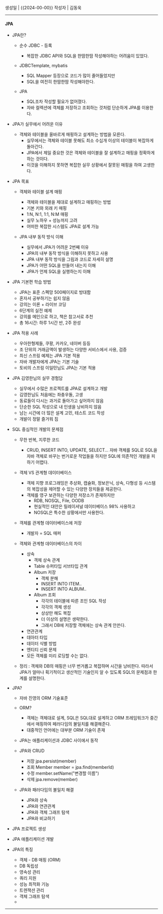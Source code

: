 생성일 | {{2024-00-00}}
작성자 | 김동욱


---

#### JPA

- JPA란?
	- 순수 JDBC - 등록
		- 복잡한 JDBC API와 SQL을 한땀한땀 작성해야하는 어려움이 있었다.
		  
	- JDBCTemplate, mybatis
		- SQL Mapper 등장으로 코드가 많이 줄어들었지만
		- SQL을 여전히 한땀한땀 작성해야한다.
		  
	- JPA
		- SQL조차 작성할 필요가 없어졌다.
		- 자바 컬렉션에 객체를 저장하고 조회하는 것처럼 단순하게 JPA를 이용한다.
	
- JPA가 실무에서 어려운 이유
	- 객체와 테이블을 올바르게 매핑하고 설계하는 방법을 모른다.
		- 실무에서는 객체와 테이블 못해도 최소 수십개 이상의 테이블이 복잡하게 돌아간다. 
		- JPA에서 제일 중요한 것은 객체와 테이블을 잘 설계하고 매핑을 정확하게 하는 것이다.
		- 이것을 이해하지 못하면 복잡한 실무 상황에서 잘못된 매핑을 하여 고생한다.
	
- JPA 목표
	- 객체와 테이블 설계 매핑
		- 객체와 테이블을 제대로 설계하고 매핑하는 방법
		- 기본 키와 외래 키 매핑
		- 1:N, N:1, 1:1, N:M 매핑
		- 실무 노하우 + 성능까지 고려
		- 어떠한 복잡한 시스템도 JPA로 설계 가능
		  
	- JPA 내부 동작 방식 이해
		- 실무에서 JPA가 어려운 2번째 이유
		- JPA의 내부 동작 방식을 이해하지 못하고 사용
		- JPA 내부 동작 방식을 그림과 코드로 자세히 설명
		- JPA가 어떤 SQL을 만들어 내는지 이해
		- JPA가 언제 SQL을 실행하는지 이해
	  
- JPA 기본편 학습 방법
	- JPA는 표준 스펙망 500페이지로 방대함
	- 혼자서 공부하기는 쉽지 않음
	- 강의는 이론 + 라이브 코딩
	- 6단계의 실전 예제
	- 강의를 메인으로 하고, 책은 참고서로 추천
	- 총 16시간: 하루 1시간 반, 2주 완성
	  
- JPA 적용 사례
	- 우아한형제들, 쿠팡, 카카오, 네이버 등등
	- 조 단위의 거래금액이 발생하는 다양한 서비스에서 사용, 검증
	- 최신 스프링 예제는 JPA 기본 적용
	- 자바 개발자에게 JPA는 기본 기술
	- 토비의 스프링 이일민님도 JPA는 기본 적용
	  
- JPA 김영한님의 실무 경험담
	- 실무에서 수많은 프로젝트를 JPA로 설계하고 개발
	- 김영한님도 처음에는 좌충우돌, 고생
	- 동료들이 다시는 과거로 돌아가고 싶어하지 않음
	- 단순한 SQL 작성으로 내 인생을 낭비하지 않음
	- 남는 시간에 더 많은 설계 고민, 테스트 코드 작성
	- 개발이 정말 즐거워 짐
	
- SQL 중심적인 개발의 문제점
	- 무한 반복, 지루한 코드
		- CRUD, INSERT INTO, UPDATE, SELECT... 자바 객체를 SQL로 SQL을 자바 객체로 바꾸는 번거로운 작업들을 하지만 SQL에 의존적인 개발을 피하기 어렵다.
		  
	- 객체 VS 관계형 데이터베이스
		- 객체 지향 프로그래밍은 추상화, 캡슐화, 정보은닉, 상속, 다형성 등 시스템의 복잡성을 제어할 수 있는 다양한 장치들을 제공한다.
		- 객체를 영구 보관하는 다양한 저장소가 존재하지만
			- RDB, NOSQL, File, OODB
			- 현실적인 대안은 릴레이셔널 데이터베이스 98% 사용하고
			- NOSQL은 특수한 상황에서만 사용한다.
	- 객체를 관계형 데이터베이스에 저장
		- 개발자 = SQL 매퍼
		  
	- 객체와 관계형 데이터베이스의 차이
		- 상속
			- 객체 상속 관계
			- Table 슈퍼타입 서브타입 관계
			- Album 저장
				- 객체 분해
				- INSERT INTO ITEM..
				- INSERT INTO ALBUM..
			- Album 조회
				- 각각의 테이블에 따른 조인 SQL 작성
				- 각각의 객체 생성
				- 상상만 해도 복잡
				- 더 이상의 설명은 생략한다.
				- 그래서 DB에 저장할 객체에는 상속 관계 안쓴다.
		- 연관관계
		- 데아터 타입
		- 데이터 식별 방법
		- 엔티티 신뢰 문제
		- 모든 객체를 미리 로딩할 수는 없다.
		  
	- 정리 : 객체와 DB의 매핑은 너무 번거롭고 복잡하며 시간을 낭비한다. 따라서 JPA가 얼마나 획기적이고 생산적인 기술인지 알 수 있도록 SQL의 문제점과 한계를 설명한다.
	
- JPA?
	- 자바 진영의 ORM 기술표준
		  
	- ORM?
		- 객체는 객체대로 설계, SQL은 SQL대로 설계하고 ORM 프레임워크가 중간에서 매핑하여 페러다임의 불일치를 해결해준다.
		- 대중적인 언어에는 대부분 ORM 기술이 존재
		
	- JPA는 애플리케이션과 JDBC 사이에서 동작
		
		  
	- JPA와 CRUD
		- 저장 jpa.persist(member)
		- 조회 Member member =  jpa.find(memberId)
		- 수정 member.setName("변경할 이름")
		- 삭제 jpa.remove(member)
		
	- JPA와 패러다임의 불일치 해결
		- JPA와 상속
		- JPA와 연관관계
		- JPA와 객체 그래프 탐색
		- JPA와 비교하기
	
- JPA 프로젝트 생성
	
- JPA 애플리케이션 개발
	


- JPA의 특징
	- 객체 - DB 매핑 (ORM)
	- DB 독립성
	- 영속성 관리
	- 쿼리 지원
	- 성능 최적화 기능
	- 트렌잭션 관리
	- 객체 그래프 탐색
	- 






---
